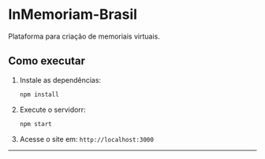 # InMemoriam-Brasil

Plataforma para criação de memoriais virtuais.

## Como executar

1. Instale as dependências:

   ```bash
   npm install
   ```

2. Execute o servidorr:

   ```bash
   npm start
   ```

3. Acesse o site em:
   `http://localhost:3000`

---
